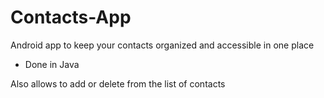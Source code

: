 # Contacts-App

Android app to keep your contacts organized and accessible in one place



- Done in Java



Also allows to add or delete from the list of contacts










